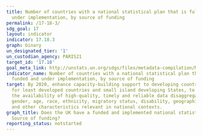 ```yaml
---
title: Number of countries with a national statistical plan that is fully funded and
  under implementation, by source of funding
permalink: /17-18-3/
sdg_goal: 17
layout: indicator
indicator: 17.18.3
graph: binary
un_designated_tier: '1'
un_custodian_agency: PARIS21
target_id: '17.18'
goal_meta_link: http://unstats.un.org/sdgs/files/metadata-compilation/Metadata-Goal-17.pdf
indicator_name: Number of countries with a national statistical plan that is fully
  funded and under implementation, by source of funding
target: By 2020, enhance capacity-building support to developing countries, including
  for least developed countries and small island developing States, to increase significantly
  the availability of high-quality, timely and reliable data disaggregated by income,
  gender, age, race, ethnicity, migratory status, disability, geographic location
  and other characteristics relevant in national contexts.
graph_title: Does the UK have a funded and implemented national statistics program?
  Source of funding?
reporting_status: notstarted
---
```

